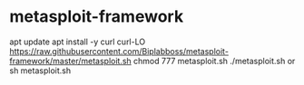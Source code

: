 # metasploit-framework
apt update
apt install -y curl
curl-LO https://raw.githubusercontent.com/Biplabboss/metasploit-framework/master/metasploit.sh
chmod 777 metasploit.sh
./metasploit.sh or sh metasploit.sh
